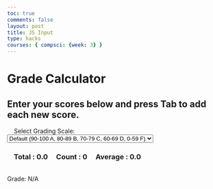```yaml
---
toc: true
comments: false
layout: post
title: JS Input
type: hacks 
courses: { compsci: {week: 3} }
---
```



<!--  Grade Calculator with Grading Scale Dropdown -->
<style>
    body {
        font-family: Arial, sans-serif;
        background-color: #f2f2f2;
    }

    h1 {
        color: #007BFF;
    }

    .score-label {
        font-weight: bold;
        color: #333;
    }

    .score-input {
        width: 5em;
        padding: 5px;
        border: 2px solid #007BFF;
        border-radius: 5px;
    }

    #grade {
        font-size: 24px;
        font-weight: bold;
        margin-top: 20px;
        color: #007BFF;
    }

    #grading-scale {
        margin-top: 20px;
    }
</style>

<h1> Grade Calculator</h1>
<h2>Enter your scores below and press Tab to add each new score.</h2>

<!-- Grading Scale Dropdown -->
<div id="grading-scale">
    <label for="scale">Select Grading Scale: </label>
    <select id="scale" onchange="updateGrade()">
        <option value="default">Default (90-100 A, 80-89 B, 70-79 C, 60-69 D, 0-59 F)</option>
        <option value="custom">Custom</option>
    </select>
</div>

<!-- Totals -->
<h3>
    Total : <span id="total">0.0</span>
    Count : <span id="count">0</span>
    Average : <span id="average">0.0</span>
</h3>

<!-- Score Input Fields -->
<div id="scores">
    <!-- JavaScript-generated input fields will appear here -->
</div>

<!-- Letter Grade -->
<div id="grade">Grade: N/A</div>

<script>
// Function to create a new input box
function newInputLine(index) {
    // Add a label for each score element
    var title = document.createElement('label');
    title.htmlFor = index;
    title.className = "score-label";
    title.innerHTML = "Score " + index + ": ";
    document.getElementById("scores").appendChild(title); // Add to HTML

    // Setup score element and attributes
    var score = document.createElement("input"); // Input element
    score.id = index; // ID of input element
    score.onkeydown = calculator; // Each key triggers the calculator function
    score.className = "score-input";
    score.type = "number"; // Use number type to allow only numeric input
    score.name = "score"; // Name is used to group "score" elements
    document.getElementById("scores").appendChild(score); // Add to HTML

    // Create and add a blank line after the input box
    var br = document.createElement("br"); // Line break element
    document.getElementById("scores").appendChild(br); // Add to HTML

    // Set focus on the new input line
    document.getElementById(index).focus();
}

// Function to handle events and calculate totals
function calculator(event) {
    var key = event.key;
    
    // Check if the pressed key is the "Tab" key (key code 9) or "Enter" key (key code 13)
    if (key === "Tab" || key === "Enter") {
        event.preventDefault(); // Prevent default behavior (tabbing to the next element)

        var array = document.getElementsByName('score'); // Setup an array of scores
        var total = 0; // Running total
        var count = 0; // Count of input elements with valid values

        for (var i = 0; i < array.length; i++) {
            var value = array[i].value;
            if (parseFloat(value)) {
                var parsedValue = parseFloat(value);
                total += parsedValue; // Add to running total
                count++;
            }
        }

        // Update totals
        document.getElementById('total').innerHTML = total.toFixed(2); // Show two decimals
        document.getElementById('count').innerHTML = count;

        var average = (count > 0) ? (total / count).toFixed(2) : 0.0;
        document.getElementById('average').innerHTML = average;

        // Calculate and display letter grade based on the average score and selected grading scale
        var scale = document.getElementById('scale').value;
        var letterGrade = getLetterGrade(average, scale);
        document.getElementById('grade').innerHTML = "Grade: " + letterGrade;

        // Add a new input line only if all array values satisfy parseFloat
        if (count === document.getElementsByName('score').length) {
            newInputLine(count + 1); // Create a new input line with the next index
        }
    }
}

// Function to calculate the letter grade based on the average score and grading scale
function getLetterGrade(average, scale) {
    if (scale === "default") {
        if (average >= 90) {
            return "A";
        } else if (average >= 80) {
            return "B";
        } else if (average >= 70) {
            return "C";
        } else if (average >= 60) {
            return "D";
        } else {
            return "F";
        }
    } else if (scale === "custom") {
        // Define your custom grading scale here
        // For example: A: 95-100, B: 85-94, C: 75-84, D: 65-74, F: 0-64
        if (average >= 95) {
            return "A";
        } else if (average >= 85) {
            return "B";
        } else if (average >= 75) {
            return "C";
        } else if (average >= 65) {
            return "D";
        } else {
            return "F";
        }
    } else {
        return "N/A";
    }
}

// Create the first input box on Window load
newInputLine(1); // Start with Score 1

// Function to update the grade when the grading scale is changed
function updateGrade() {
    var average = parseFloat(document.getElementById('average').innerHTML);
    var scale = document.getElementById('scale').value;
    var letterGrade = getLetterGrade(average, scale);
    document.getElementById('grade').innerHTML = "Grade: " + letterGrade;
}
</script>